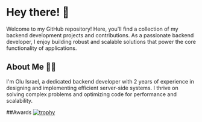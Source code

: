 # Hey there! 👋
Welcome to my GitHub repository! Here, you'll find a collection of my backend development projects and contributions. As a passionate backend developer, I enjoy building robust and scalable solutions that power the core functionality of applications.

## About Me 👨‍💻
I'm Olu Israel, a dedicated backend developer with 2 years of experience in designing and implementing efficient server-side systems. I thrive on solving complex problems and optimizing code for performance and scalability.

##Awards
[![trophy](https://github-profile-trophy.vercel.app/?olu-israel=ryo-ma)](https://github.com/ryo-ma/github-profile-trophy)
